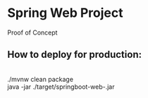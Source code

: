 <h1>Spring Web Project</h1>
Proof of Concept 

<h2>How to deploy for production:</h2><br>
./mvnw clean package<br>
java -jar ./target/springboot-web-<VERSION>.jar